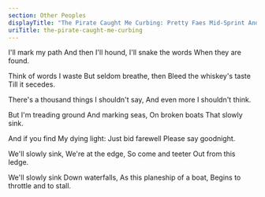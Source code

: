 ```yaml
---
section: Other Peoples
displayTitle: "The Pirate Caught Me Curbing: Pretty Faes Mid-Sprint And Awake"
uriTitle: the-pirate-caught-me-curbing
---
```


I'll mark my path
And then I'll hound,
I'll snake the words
When they are found.

Think of words I waste
But seldom breathe, then
Bleed the whiskey's taste
Till it secedes.

There's a thousand things
I shouldn't say,
And even more
I shouldn't think.

But I'm treading ground
And marking seas,
On broken boats
That slowly sink.

And if you find
My dying light:
Just bid farewell
Please say goodnight.

We'll slowly sink,
We're at the edge,
So come and teeter
Out from this ledge.

We'll slowly sink
Down waterfalls,
As this planeship of a boat,
Begins to throttle and to stall.
